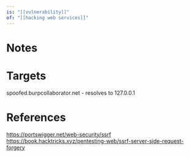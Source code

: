 ```yaml
---
is: "[[vulnerability]]"
of: "[[hacking web services]]"
---
```

# Notes

# Targets
spoofed.burpcollaborator.net - resolves to 127.0.0.1

# References
https://portswigger.net/web-security/ssrf
https://book.hacktricks.xyz/pentesting-web/ssrf-server-side-request-forgery
